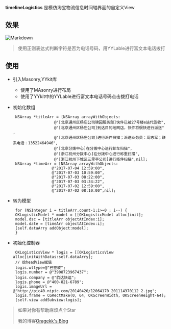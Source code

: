 **timelineLogistics** 是模仿淘宝物流信息时间轴界面的自定义View

## 效果

![Markdown](http://i4.piimg.com/1949/af2a87e889d29664.png)

> 使用正则表达式判断字符是否为电话号码，用YYLable进行富文本电话拨打

## 使用
 - 引入Masonry,YYkit库
 	- 使用了MAsonry进行布局
 	- 使用了YYkit中的YYLable进行富文本电话号码点击拨打电话 
 - 初始化数组
 
 		NSArray *titleArr = [NSArray arrayWithObjects:
                         @"[北京通州区杨庄公司锦园服务部]快件已被27号楼e站代签收",
                         @"[北京通州区杨庄公司]到达目的地网店，快件将很快进行派送" ,
                         @"[北京通州区杨庄公司]进行派件扫描；派送业务员：周志军；联系电话：13522464946",
                         @"[北京分拨中心]在分拨中心进行卸车扫描",
                         @"[浙江杭州分拨中心]在分拨中心进行称重扫描",
                         @"[浙江杭州下城区三里亭公司]进行揽件扫描",nil];
    	NSArray *timeArr = [NSArray arrayWithObjects:
                        @"2017-07-04 12:59:00",
                        @"2017-07-03 10:59:00",
                        @"2017-07-03 08:22:00",
                        @"2017-07-03 03:34:22",
                        @"2017-07-02 12:59:00",
                        @"2017-07-02 08:10:00",nil];
                        
 - 转为模型

 		for (NSInteger i = titleArr.count-1;i>=0 ; i--) {
        OKLogisticModel * model = [[OKLogisticModel alloc]init];
        model.dsc = [titleArr objectAtIndex:i];
        model.date = [timeArr objectAtIndex:i];
        [self.dataArry addObject:model];
    	}
    	
 - 初始化控制器

 		OKLogisticsView * logis = [[OKLogisticsView alloc]initWithDatas:self.dataArry];
    	// 给headView赋值
    	logis.wltype=@"已签收";
    	logis.number = @"3908723967437";
    	logis.company = @"韵达快运";
    	logis.phone = @"400-821-6789";
    	logis.imageUrl = @"http://pic40.nipic.com/20140420/12064170_201114370112_2.jpg";
    	logis.frame = CGRectMake(0, 64, OKScreenWidth, OKScreenHeight-64);
    	[self.view addSubview:logis];

> 如果对你有帮助麻烦点个Star
> 
> 我的博客[Oragekk's Blog](http://oragekk.me)